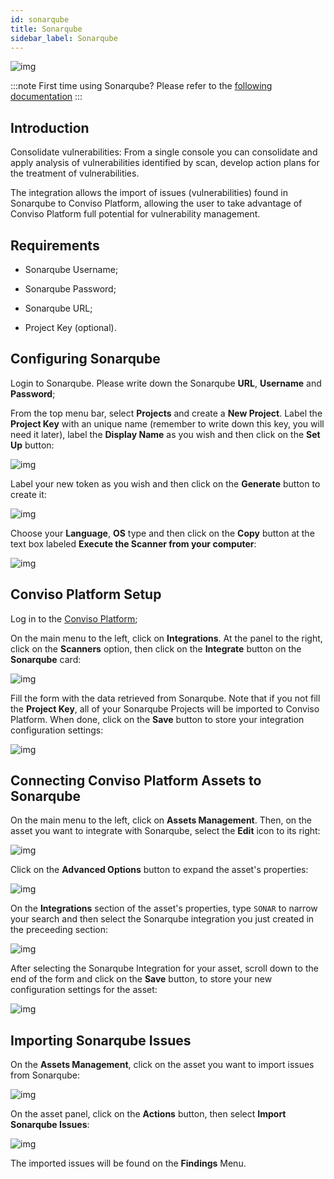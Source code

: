 ```yaml
---
id: sonarqube
title: Sonarqube
sidebar_label: Sonarqube
---
```


<div style={{textAlign: 'center'}}>

![img](../../static/img/sonarqube.png)

</div>

:::note
First time using Sonarqube? Please refer to the [following documentation](https://docs.sonarqube.org/latest/)
:::

## Introduction

Consolidate vulnerabilities: From a single console you can consolidate and apply analysis of vulnerabilities identified by scan, develop action plans for the treatment of vulnerabilities.

The integration allows the import of issues (vulnerabilities) found in Sonarqube to Conviso Platform, allowing the user to take advantage of Conviso Platform full potential for vulnerability management.

## Requirements

- Sonarqube Username;

- Sonarqube Password;

- Sonarqube URL;

- Project Key (optional).

## Configuring Sonarqube

Login to Sonarqube. Please write down the Sonarqube **URL**, **Username** and **Password**;

From the top menu bar, select **Projects** and create a **New Project**. Label the **Project Key** with an unique name (remember to write down this key, you will need it later), label the **Display Name** as you wish and then click on the **Set Up** button:

<div style={{textAlign: 'center'}}>

![img](../../static/img/sonarqube-img1.png)

</div>

Label your new token as you wish and then click on the **Generate** button to create it:

<div style={{textAlign: 'center'}}>

![img](../../static/img/sonarqube-img2.png)

</div>

Choose your **Language**, **OS** type and then click on the **Copy** button at the text box labeled **Execute the Scanner from your computer**:

<div style={{textAlign: 'center'}}>

![img](../../static/img/sonarqube-img3.png)

</div>

## Conviso Platform Setup

Log in to the [Conviso Platform](https://app.convisoappsec.com);

On the main menu to the left, click on **Integrations**. At the panel to the right, click on the **Scanners** option, then click on the **Integrate** button on the **Sonarqube** card:

<div style={{textAlign: 'center'}}>

![img](../../static/img/sonarqube-img4.png)

</div>

Fill the form with the data retrieved from Sonarqube. Note that if you not fill the **Project Key**, all of your Sonarqube Projects will be imported to Conviso Platform. When done, click on the **Save** button to store your integration configuration settings:

<div style={{textAlign: 'center'}}>

![img](../../static/img/sonarqube-img5.png)

</div>

## Connecting Conviso Platform Assets to Sonarqube

On the main menu to the left, click on **Assets Management**. Then, on the asset you want to integrate with Sonarqube, select the **Edit** icon to its right: 

<div style={{textAlign: 'center'}}>

![img](../../static/img/sonarqube-img6.png)

</div>

Click on the **Advanced Options** button to expand the asset's properties:

<div style={{textAlign: 'center'}}>

![img](../../static/img/sonarqube-img7.png)

</div>

On the **Integrations** section of the asset's properties, type ```SONAR``` to narrow your search and then select the Sonarqube integration you just created in the preceeding section:

<div style={{textAlign: 'center'}}>

![img](../../static/img/sonarqube-img8.png)

</div>

After selecting the Sonarqube Integration for your asset, scroll down to the end of the form and click on the **Save** button, to store your new configuration settings for the asset:

<div style={{textAlign: 'center'}}>

![img](../../static/img/sonarqube-img9.png)

</div>

## Importing Sonarqube Issues

On the **Assets Management**, click on the asset you want to import issues from Sonarqube:

<div style={{textAlign: 'center'}}>

![img](../../static/img/sonarqube-img10.png)

</div>

On the asset panel, click on the **Actions** button, then select **Import Sonarqube Issues**:

<div style={{textAlign: 'center'}}>

![img](../../static/img/sonarqube-img11.png)

</div>

The imported issues will be found on the **Findings** Menu.